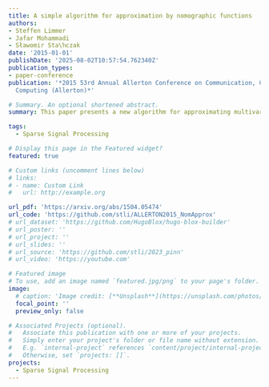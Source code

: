 ```yaml
---
title: A simple algorithm for approximation by nomographic functions
authors:
- Steffen Limmer
- Jafar Mohammadi
- Sławomir Sta\ŉczak
date: '2015-01-01'
publishDate: '2025-08-02T10:57:54.762340Z'
publication_types:
- paper-conference
publication: '*2015 53rd Annual Allerton Conference on Communication, Control, and
  Computing (Allerton)*'

# Summary. An optional shortened abstract.
summary: This paper presents a new algorithm for approximating multivariate functions using nomographic functions, which consist of a one-dimensional continuous and monotone outer function applied to a sum of univariate continuous inner functions. The core of the method involves solving a cone-constrained Rayleigh-Quotient optimization problem, drawing upon Analysis of Variance (ANOVA) for dimension-wise function decomposition and optimization over monotone polynomials. The utility of this algorithm is demonstrated through an example showcasing its application in distributed function computation over multiple-access channels.

tags:
  - Sparse Signal Processing

# Display this page in the Featured widget?
featured: true

# Custom links (uncomment lines below)
# links:
# - name: Custom Link
#   url: http://example.org

url_pdf: 'https://arxiv.org/abs/1504.05474'
url_code: 'https://github.com/stli/ALLERTON2015_NomApprox'
# url_dataset: 'https://github.com/HugoBlox/hugo-blox-builder'
# url_poster: ''
# url_project: ''
# url_slides: ''
# url_source: 'https://github.com/stli/2023_pinn'
# url_video: 'https://youtube.com'

# Featured image
# To use, add an image named `featured.jpg/png` to your page's folder.
image:
  # caption: 'Image credit: [**Unsplash**](https://unsplash.com/photos/pLCdAaMFLTE)'
  focal_point: ''
  preview_only: false

# Associated Projects (optional).
#   Associate this publication with one or more of your projects.
#   Simply enter your project's folder or file name without extension.
#   E.g. `internal-project` references `content/project/internal-project/index.md`.
#   Otherwise, set `projects: []`.
projects:
  - Sparse Signal Processing
---
```

